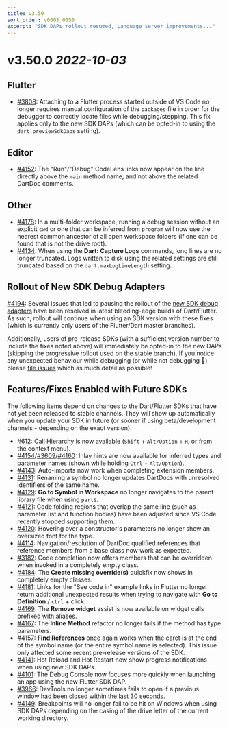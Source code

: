 ```yaml
---
title: v3.50
sort_order: v0003_0050
excerpt: "SDK DAPs rollout resumed, Language server improvements..."
---
```


# v3.50.0 *2022-10-03*

## Flutter

- [#3808](https://github.com/Dart-Code/Dart-Code/issues/3808): Attaching to a Flutter process started outside of VS Code no longer requires manual configuration of the `packages` file in order for the debugger to correctly locate files while debugging/stepping. This fix applies only to the new SDK DAPs (which can be opted-in to using the `dart.previewSdkDaps` setting).

## Editor

- [#4152](https://github.com/Dart-Code/Dart-Code/issues/4152): The "Run"/"Debug" CodeLens links now appear on the line directly above the `main` method name, and not above the related DartDoc comments.

## Other

- [#4178](https://github.com/Dart-Code/Dart-Code/issues/4178): In a multi-folder workspace, running a debug session without an explicit `cwd` or one that can be inferred from `program` will now use the nearest common ancestor of all open workspace folders (if one can be found that is not the drive root).
- [#4134](https://github.com/Dart-Code/Dart-Code/issues/4134): When using the **Dart: Capture Logs** commands, long lines are no longer truncated. Logs written to disk using the related settings are still truncated based on the `dart.maxLogLineLength` setting.

## Rollout of New SDK Debug Adapters

[#4194](https://github.com/Dart-Code/Dart-Code/issues/4194): Several issues that led to pausing the rollout of the [new SDK debug adapters](/releases/#new-debug-adapters-for-dart-and-flutter) have been resolved in latest bleeding-edge builds of Dart/Flutter. As such, rollout will continue when using an SDK version with these fixes (which is currently only users of the Flutter/Dart master branches).

Additionally, users of pre-release SDKs (with a sufficient version number to include the fixes noted above) will immediately be opted-in to the new DAPs (skipping the progressive rollout used on the stable branch). If you notice any unexpected behaviour while debugging (or while not debugging 🙂) please [file issues](https://github.com/Dart-Code/Dart-Code/issues/new/choose) which as much detail as possible!

## Features/Fixes Enabled with Future SDKs

The following items depend on changes to the Dart/Flutter SDKs that have not yet been released to stable channels. They will show up automatically when you update your SDK in future (or sooner if using beta/development channels - depending on the exact version).

- [#612](https://github.com/Dart-Code/Dart-Code/issues/612): Call Hierarchy is now available (`Shift` + `Alt/Option` + `H`, or from the context menu).
- [#4154](https://github.com/Dart-Code/Dart-Code/issues/4154)/[#3609](https://github.com/Dart-Code/Dart-Code/issues/3609)/[#4160](https://github.com/Dart-Code/Dart-Code/issues/4160): Inlay hints are now available for inferred types and parameter names (shown while holding `Ctrl` + `Alt/Option`).
- [#4143](https://github.com/Dart-Code/Dart-Code/issues/4143): Auto-imports now work when completing extension members.
- [#4131](https://github.com/Dart-Code/Dart-Code/issues/4131): Renaming a symbol no longer updates DartDocs with unresolved identifiers of the same name.
- [#4129](https://github.com/Dart-Code/Dart-Code/issues/4129): **Go to Symbol in Workspace** no longer navigates to the parent library file when using `part`s.
- [#4121](https://github.com/Dart-Code/Dart-Code/issues/4121): Code folding regions that overlap the same line (such as parameter list and function bodies) have been adjusted since VS Code recently stopped supporting them.
- [#4120](https://github.com/Dart-Code/Dart-Code/issues/4120): Hovering over a constructor's parameters no longer show an oversized font for the type.
- [#4114](https://github.com/Dart-Code/Dart-Code/issues/4114): Navigation/resolution of DartDoc qualified references that reference members from a base class now work as expected.
- [#3182](https://github.com/Dart-Code/Dart-Code/issues/3182): Code completion now offers members that can be overridden when invoked in a completely empty class.
- [#4184](https://github.com/Dart-Code/Dart-Code/issues/4184): The **Create missing override(s)** quickfix now shows in completely empty classes.
- [#4181](https://github.com/Dart-Code/Dart-Code/issues/4181): Links for the "See code in" example links in Flutter no longer return additional unexpected results when trying to navigate with **Go to Definition** / `ctrl` + click.
- [#4169](https://github.com/Dart-Code/Dart-Code/issues/4169): The **Remove widget** assist is now available on widget calls prefixed with aliases.
- [#4167](https://github.com/Dart-Code/Dart-Code/issues/4167): The **Inline Method** refactor no longer fails if the method has type parameters.
- [#4157](https://github.com/Dart-Code/Dart-Code/issues/4157): **Find References** once again works when the caret is at the end of the symbol name (or the entire symbol name is selected). This issue only affected some recent pre-release versions of the SDK.
- [#4141](https://github.com/Dart-Code/Dart-Code/issues/4141): Hot Reload and Hot Restart now show progress notifications when using new SDK DAPs.
- [#4101](https://github.com/Dart-Code/Dart-Code/issues/4101): The Debug Console now focuses more quickly when launching an app using the new Flutter SDK DAP.
- [#3966](https://github.com/Dart-Code/Dart-Code/issues/3966): DevTools no longer sometimes fails to open if a previous window had been closed within the last 30 seconds.
- [#4149](https://github.com/Dart-Code/Dart-Code/issues/4149): Breakpoints will no longer fail to be hit on Windows when using SDK DAPs depending on the casing of the drive letter of the current working directory.
